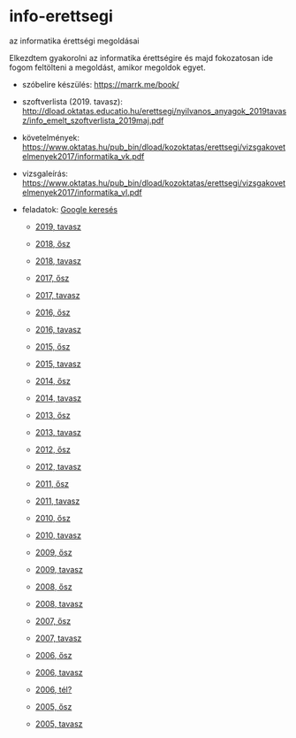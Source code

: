 # info-erettsegi
az informatika érettségi megoldásai

Elkezdtem gyakorolni az informatika érettségire és majd fokozatosan ide fogom feltölteni a megoldást, amikor megoldok egyet.

- szóbelire készülés: https://marrk.me/book/
- szoftverlista (2019. tavasz): http://dload.oktatas.educatio.hu/erettsegi/nyilvanos_anyagok_2019tavasz/info_emelt_szoftverlista_2019maj.pdf
- követelmények: https://www.oktatas.hu/pub_bin/dload/kozoktatas/erettsegi/vizsgakovetelmenyek2017/informatika_vk.pdf
- vizsgaleírás: https://www.oktatas.hu/pub_bin/dload/kozoktatas/erettsegi/vizsgakovetelmenyek2017/informatika_vl.pdf
- feladatok: [Google keresés](https://www.google.com/search?lr=&hl=hu&as_qdr=all&ei=Kw4WXebSOvuH1fAP0I-qmAo&q=informatika+%C3%A9retts%C3%A9gi+feladatok++-%22matematika%22+-%22eg%C3%A9szs%C3%A9g%C3%BCgy+ismeretek%22+%22%C3%A9retts%C3%A9gi+%C3%ADr%C3%A1sbeli+vizsg%C3%A1k+emelt+szint%C5%B1+feladatlapjai+%C3%A9s+jav%C3%ADt%C3%A1si+%C3%A9rt%C3%A9kel%C3%A9si+%C3%BAtmutat%C3%B3i%22+site%3Aoktatas.hu+%22Minden+jog+fenntartva%22&oq=informatika+%C3%A9retts%C3%A9gi+feladatok++-%22matematika%22+-%22eg%C3%A9szs%C3%A9g%C3%BCgy+ismeretek%22+%22%C3%A9retts%C3%A9gi+%C3%ADr%C3%A1sbeli+vizsg%C3%A1k+emelt+szint%C5%B1+feladatlapjai+%C3%A9s+jav%C3%ADt%C3%A1si+%C3%A9rt%C3%A9kel%C3%A9si+%C3%BAtmutat%C3%B3i%22+site%3Aoktatas.hu+%22Minden+jog+fenntartva%22&gs_l=psy-ab.3..0i71l8.49800.52000..52100...0.0..0.0.0.......3....1..gws-wiz.mOQAWsBKno8)

  - [2019, tavasz](https://www.oktatas.hu/kozneveles/erettsegi/feladatsorok/emelt_szint_2019tavasz/emelt_7nap)

  - [2018, ősz](https://www.oktatas.hu/kozneveles/erettsegi/feladatsorok/emelt_szint_2018osz/emelt_7nap)

  - [2018, tavasz](https://www.oktatas.hu/kozneveles/erettsegi/feladatsorok/emelt_szint_2018tavasz/emelt_7nap)

  - [2017, ősz](https://www.oktatas.hu/kozneveles/erettsegi/feladatsorok/emelt_szint_2017osz/emelt_8nap)

  - [2017, tavasz](https://www.oktatas.hu/kozneveles/erettsegi/feladatsorok/emelt_szint_2017tavasz/emelt_7nap)

  - [2016, ősz](https://www.oktatas.hu/kozneveles/erettsegi/feladatsorok/emelt_szint_2016osz/emelt_6nap)

  - [2016, tavasz](https://www.oktatas.hu/kozneveles/erettsegi/feladatsorok/emelt_szint_2016tavasz/emelt_7nap)

  - [2015, ősz](https://www.oktatas.hu/kozneveles/erettsegi/feladatsorok/emelt_szint_2015osz/emelt_6nap)

  - [2015, tavasz](https://www.oktatas.hu/kozneveles/erettsegi/feladatsorok/emelt_szint_2015tavasz/emelt_7nap)

  - [2014, ősz](https://www.oktatas.hu/kozneveles/erettsegi/feladatsorok/emelt_szint_2014osz/emelt_6nap)

  - [2014, tavasz](https://www.oktatas.hu/kozneveles/erettsegi/feladatsorok/emelt_szint_2014tavasz/emelt_7nap)

  - [2013, ősz](https://www.oktatas.hu/kozneveles/erettsegi/feladatsorok/emelt_szint_2013osz/emelt_6nap)

  - [2013, tavasz](https://www.oktatas.hu/kozneveles/erettsegi/feladatsorok/emelt_szint_2013tavasz/emelt_7nap)

  - [2012, ősz](https://www.oktatas.hu/kozneveles/erettsegi/feladatsorok/emelt_szint_2012osz/emelt_6nap)

  - [2012, tavasz](https://www.oktatas.hu/kozneveles/erettsegi/feladatsorok/emelt_szint_2012tavasz)

  - [2011, ősz](https://www.oktatas.hu/kozneveles/erettsegi/feladatsorok/emeltszint_2011osz/e2011osz_1oldal)

  - [2011, tavasz](https://www.oktatas.hu/kozneveles/erettsegi/feladatsorok/emelt_szint_2011tavasz)

  - [2010, ősz](https://www.oktatas.hu/kozneveles/erettsegi/feladatsorok/emelt_szint_2010oktober)

  - [2010, tavasz](https://www.oktatas.hu/kozneveles/erettsegi/feladatsorok/emelt_szint_2010majus)

  - [2009, ősz](https://www.oktatas.hu/kozneveles/erettsegi/feladatsorok/emelt_szint_2009oktober)

  - [2009, tavasz](https://www.oktatas.hu/kozneveles/erettsegi/feladatsorok/emelt_szint_2009majus)

  - [2008, ősz](https://www.oktatas.hu/kozneveles/erettsegi/feladatsorok/emelt_szint_2008oktober)

  - [2008, tavasz](https://www.oktatas.hu/kozneveles/erettsegi/feladatsorok/emelt_szint_2008)

  - [2007, ősz](https://www.oktatas.hu/kozneveles/erettsegi/feladatsorok/emelt_szint_2007oktober)

  - [2007, tavasz](https://www.oktatas.hu/kozneveles/erettsegi/feladatsorok/emelt_szint_2007majus/e2007tavasz1)

  - [2006, ősz](https://www.oktatas.hu/kozneveles/erettsegi/feladatsorok/emelt_szint_2006oktober)

  - [2006, tavasz](https://www.oktatas.hu/kozneveles/erettsegi/feladatsorok/emelt_szint_2006majus/e2006tavasz2)

  - [2006, tél?](https://www.oktatas.hu/kozneveles/erettsegi/feladatsorok/emelt_szint_2006februar)

  - [2005, ősz](https://www.oktatas.hu/kozneveles/erettsegi/feladatsorok/emelt_szint_2005oktober)

  - [2005, tavasz](https://www.oktatas.hu/kozneveles/erettsegi/feladatsorok/emeltszint_2005tavasz/e2005tavasz_1oldal)

